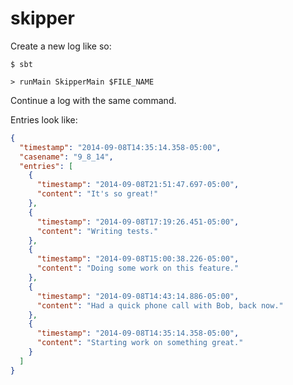 # skipper


Create a new log like so:

`$ sbt`

`> runMain SkipperMain $FILE_NAME`

Continue a log with the same command.

Entries look like:

```json
{
  "timestamp": "2014-09-08T14:35:14.358-05:00",
  "casename": "9_8_14",
  "entries": [
    {
      "timestamp": "2014-09-08T21:51:47.697-05:00",
      "content": "It's so great!"
    },
    {
      "timestamp": "2014-09-08T17:19:26.451-05:00",
      "content": "Writing tests."
    },
    {
      "timestamp": "2014-09-08T15:00:38.226-05:00",
      "content": "Doing some work on this feature."
    },
    {
      "timestamp": "2014-09-08T14:43:14.886-05:00",
      "content": "Had a quick phone call with Bob, back now."
    },
    {
      "timestamp": "2014-09-08T14:35:14.358-05:00",
      "content": "Starting work on something great."
    }
  ]
}
```
